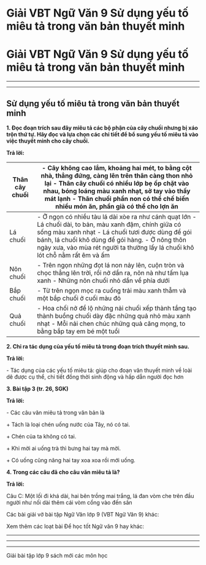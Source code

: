 # Giải VBT Ngữ Văn 9 Sử dụng yếu tố miêu tả trong văn bản thuyết minh

# Giải VBT Ngữ Văn 9 Sử dụng yếu tố miêu tả trong văn bản thuyết minh

* * *

* * *

## Sử dụng yếu tố miêu tả trong văn bản thuyết minh

**1\. Đọc đoạn trích sau đây miêu tả các bộ phận của cây chuối nhưng bị xáo trộn thứ tự. Hãy đọc và lựa chọn các chi tiết để bổ sung yếu tố miêu tả vào việc thuyết minh cho cây chuối.**

**Trả lời:**

Thân cây chuối | \- Cây không cao lắm, khoảng hai mét, to bằng cột nhà, thẳng đứng, càng lên trên thân càng thon nhỏ lại \- Thân cây chuối có nhiều lớp bẹ ốp chặt vào nhau, bóng loáng màu xanh nhạt, sờ tay vào thấy mát lạnh \- Thân chuối phần non có thể chế biến nhiều món ăn, phần già có thể cho lợn ăn  
---|---  
Lá chuối | \- Ở ngọn có nhiều tàu lá dài xòe ra như cánh quạt lớn \- Lá chuối dài, to bản, màu xanh đậm, chính giữa có sống màu xanh nhạt \- Lá chuối tươi được dùng để gói bánh, lá chuối khô dùng để gói hàng. \- Ở nông thôn ngày xưa, vào mùa rét người ta thường lấy lá chuối khô lót chỗ nằm rất êm và ấm  
Nõn chuối | \- Trên ngọn những đọt lá non nảy lên, cuộn tròn và chọc thẳng lên trời, rồi nở dần ra, nõn nà như tấm lụa xanh \- Những nõn chuối nhỏ dần về phía dưới  
Bắp chuối | \- Từ trên ngọn mọc ra cuống trải màu xanh thẫm và một bắp chuối ở cuối màu đỏ   
Quả chuối | \- Hoa chối nở để lộ những nải chuối xếp thành tầng tạo thành buồng chuối dày đặc những quả nhỏ màu xanh nhạt \- Mỗi nải chen chúc những quả căng mọng, to bằng bắp tay em bé một tuổi  
  
**2\. Chỉ ra tác dụng của yếu tố miêu tả trong đoạn trích thuyết minh sau.**

**Trả lời:**

\- Tác dụng của các yếu tố miêu tả: giúp cho đoạn văn thuyết minh về loài dê được cụ thể, chi tiết đồng thời sinh động và hấp dẫn người đọc hơn

**3\. Bài tập 3 (tr. 26, SGK)**

**Trả lời:**

\- Các câu văn miêu tả trong văn bản là

\+ Tách là loại chén uống nước của Tây, nó có tai. 

\+ Chén của ta không có tai.

\+ Khi mời ai uống trà thì bưng hai tay mà mời. 

\+ Có uống cũng nâng hai tay xoa xoa rồi mới uống.

**4\. Trong các câu đã cho câu văn miêu tả là?**

**Trả lời:**

Câu C: Một lối đi khá dài, hai bên trồng mai trắng, lá đan vòm che trên đầu người như nối dài thêm cái vòm cổng vào đến sân

Các bài giải vở bài tập Ngữ Văn lớp 9 (VBT Ngữ Văn 9) khác:

Xem thêm các loạt bài Để học tốt Ngữ văn 9 hay khác:

* * *

* * *

* * *

Giải bài tập lớp 9 sách mới các môn học
